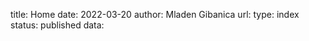 title: Home
date: 2022-03-20
author: Mladen Gibanica
url:
type: index
status: published
data:

<div
    id="bg"
    style="position: fixed; top: 0; left: 0; width: 100%; height: 100%; z-index: 10; background-image: url('/home/data/bg.jpg'); background-size: cover; background-repeat: no-repeat;"
>
    <div id="blur"></div>
    <div
        style="position: absolute; top: 0; left: 0; right: 0; bottom: 0; align-items: center; justify-content: center; display: flex; filter: invert(100%); transform: scale(2);"
    >
        <div id="icon" class="logo">
            <div class="box1"></div>
            <div class="box2"></div>
            <div class="box3"></div>
            <div class="box4"></div>
            <div class="box5"></div>
        </div>
    </div>
</div>
